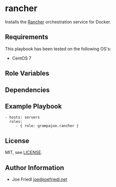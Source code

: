rancher
=========

Installs the [Rancher](http://rancher.com/rancher-io/) orchestration service for Docker.

Requirements
------------

This playbook has been tested on the following OS's:

- CentOS 7

Role Variables
--------------

Dependencies
------------

Example Playbook
----------------

    - hosts: servers
      roles:
         - { role: grampajoe.rancher }

License
-------

MIT, see [LICENSE](LICENSE).

Author Information
------------------

- Joe Friedl <joe@joefriedl.net>
